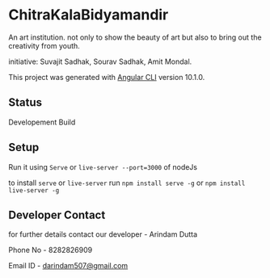 # ChitraKalaBidyamandir
An art institution. not only to show the beauty of art but also to bring out the creativity from youth.

initiative: Suvajit Sadhak, Sourav Sadhak, Amit Mondal.

This project was generated with [Angular CLI](https://github.com/angular/angular-cli) version 10.1.0.

## Status
Developement Build

## Setup
Run it using `Serve` or `live-server --port=3000` of nodeJs

to install `serve` or `live-server` run `npm install serve -g` or `npm install live-server -g`


## Developer Contact
for further details contact our developer - Arindam Dutta

Phone No - 8282826909

Email ID - darindam507@gmail.com